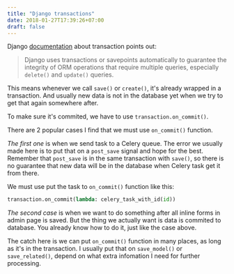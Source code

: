 ```yaml
---
title: "Django transactions"
date: 2018-01-27T17:39:26+07:00
draft: false
---
```


Django [documentation][1] about transaction points out:

> Django uses transactions or savepoints automatically to guarantee the integrity
> of ORM operations that require multiple queries, especially `delete()` and
>`update()` queries.

This means whenever we call `save()` or `create()`, it's already wrapped in
a transaction. And usually new data is not in the database yet when we try to
get that again somewhere after.

To make sure it's commited, we have to use `transaction.on_commit()`.

There are 2 popular cases I find that we must use `on_commit()` function.

*The first one* is when we send task to a Celery queue. The error we usually made
here is to put that on a `post_save` signal and hope for the best. Remember that
`post_save` is in the same transaction with `save()`, so there is no guarantee
that new data will be in the database when Celery task get it from there.

We must use put the task to `on_commit()` function like this:


```python
transaction.on_commit(lambda: celery_task_with_id(id))
```


*The second case* is when we want to do something after all inline forms in
admin page is saved. But the thing we actually want is data is commited to
database. You already know how to do it, just like the case above.

The catch here is we can put `on_commit()` function in many places, as long as
it's in the transaction. I usually put that on `save_model()` or `save_related()`,
depend on what extra infomation I need for further processing.



[1]: https://docs.djangoproject.com/en/dev/topics/db/transactions/
